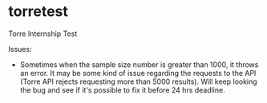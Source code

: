 # torretest
Torre Internship Test

Issues:
- Sometimes when the sample size number is greater than 1000, it throws an error. It may be some kind of issue regarding the requests to the API (Torre API rejects requesting more than 5000 results). Will keep looking the bug and see if it's possible to fix it before 24 hrs deadline.
